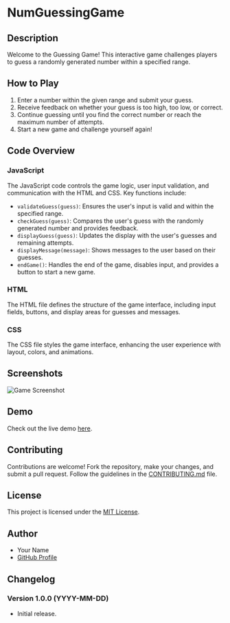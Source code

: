 # NumGuessingGame

## Description
Welcome to the Guessing Game! This interactive game challenges players to guess a randomly generated number within a specified range.

## How to Play
1. Enter a number within the given range and submit your guess.
2. Receive feedback on whether your guess is too high, too low, or correct.
3. Continue guessing until you find the correct number or reach the maximum number of attempts.
4. Start a new game and challenge yourself again!

## Code Overview
### JavaScript
The JavaScript code controls the game logic, user input validation, and communication with the HTML and CSS. Key functions include:
- `validateGuess(guess)`: Ensures the user's input is valid and within the specified range.
- `checkGuess(guess)`: Compares the user's guess with the randomly generated number and provides feedback.
- `displayGuess(guess)`: Updates the display with the user's guesses and remaining attempts.
- `displayMessage(message)`: Shows messages to the user based on their guesses.
- `endGame()`: Handles the end of the game, disables input, and provides a button to start a new game.

### HTML
The HTML file defines the structure of the game interface, including input fields, buttons, and display areas for guesses and messages.

### CSS
The CSS file styles the game interface, enhancing the user experience with layout, colors, and animations.

## Screenshots
![Game Screenshot](relative/path/to/screenshot.png)

## Demo
Check out the live demo [here](link_to_live_demo).

## Contributing
Contributions are welcome! Fork the repository, make your changes, and submit a pull request. Follow the guidelines in the [CONTRIBUTING.md](link_to_contributing_file) file.

## License
This project is licensed under the [MIT License](link_to_license_file).

## Author
- Your Name
- [GitHub Profile](link_to_your_github_profile)

## Changelog
### Version 1.0.0 (YYYY-MM-DD)
- Initial release.

